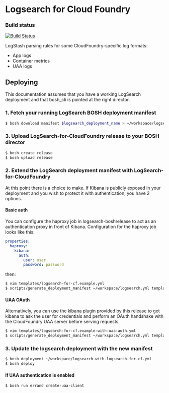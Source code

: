 # Logsearch for Cloud Foundry

### Build status

[![Build Status](https://travis-ci.org/cloudfoundry-community/logsearch-for-cloudfoundry.svg?branch=master)](https://travis-ci.org/cloudfoundry-community/logsearch-for-cloudfoundry)

LogStash parsing rules for some CloudFoundry-specific log formats:

* App logs
* Container metrics
* UAA logs

## Deploying

This documentation assumes that you have a working LogSearch deployment and that bosh_cli is pointed at the right director.

### 1. Fetch your running LogSearch BOSH deployment manifest

```sh
$ bosh download manifest $logsearch_deployment_name > ~/workspace/logsearch.yml
```

### 3. Upload LogSearch-for-CloudFoundry release to your BOSH director

```sh
$ bosh create release
$ bosh upload release
```

### 2. Extend the LogSearch deployment manifest with LogSearch-for-CloudFoundry

At this point there is a choice to make. If Kibana is publicly exposed in your deployment and you wish to protect it with authentication, you have 2 options.

#### Basic auth

You can configure the haproxy job in logsearch-boshrelease to act as an authentication proxy in front of Kibana. Configuration for the haproxy job looks like this:

```yaml
properties:
  haproxy:
    kibana:
      auth:
        user: user
        password: password
```

then:

```sh
$ vim templates/logsearch-for-cf.example.yml
$ scripts/generate_deployment_manifest ~/workspace/logsearch.yml templates/logsearch-for-cf.example.yml > ~/workspace/logsearch-with-logsearch-for-cf.yml
```

#### UAA OAuth

Alternatively, you can use the [kibana plugin](https://github.com/logsearch/logsearch-for-cloudfoundry/tree/master/src/kibana-cf_authentication) provided by this release to get kibana to ask the user for credentials and perform an OAuth handshake with the CloudFoundry UAA server before serving requests.

```sh
$ vim templates/logsearch-for-cf.example-with-uaa-auth.yml
$ scripts/generate_deployment_manifest ~/workspace/logsearch.yml templates/logsearch-for-cf.example-with-uaa-auth.yml > ~/workspace/logsearch-with-logsearch-for-cf.yml
```

### 3. Update the logsearch deployment with the new manifest

```sh
$ bosh deployment ~/workspace/logsearch-with-logsearch-for-cf.yml
$ bosh deploy
```

#### If UAA authentication is enabled

```sh
$ bosh run errand create-uaa-client
```
